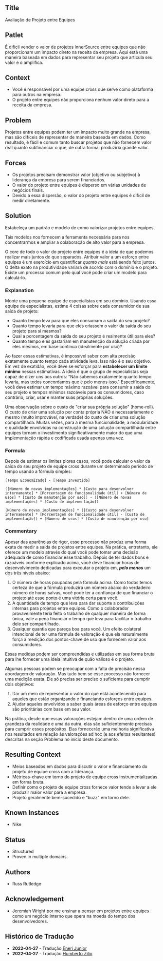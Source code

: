## Title

Avaliação de Projeto entre Equipes

## Patlet

É difícil vender o valor de projetos InnerSource entre equipes que não proporcionam um impacto direto na receita da empresa. Aqui está uma maneira baseada em dados para representar seu projeto que articula seu valor e o amplifica.

## Context

* Você é responsável por uma equipe cross que serve como plataforma para outros na empresa.
* O projeto entre equipes não proporciona nenhum valor direto para a receita da empresa.

## Problem

Projetos entre equipes podem ter um impacto muito grande na empresa, mas são difíceis de representar de maneira baseada em dados. Como resultado, é fácil e comum tanto buscar projetos que não fornecem valor real quanto subfinanciar o que, de outra forma, produziria grande valor.

## Forces

* Os projetos precisam demonstrar valor (objetivo ou subjetivo) à liderança da empresa para serem financiados.
* O valor do projeto entre equipes é disperso em várias unidades de negócios finais.
* Devido a essa dispersão, o valor do projeto entre equipes é difícil de medir diretamente.

## Solution

Estabeleça um padrão e modelo de como valorizar projetos entre equipes.

Tais modelos nos fornecem a ferramenta necessária para nos concentrarmos e ampliar a colaboração de alto valor para a empresa.

O core de todo o valor do projeto entre equipes é a ideia de que podemos realizar mais juntos do que separados. Atribuir valor a um esforço entre equipes é um exercício em quantificar _quanto mais_ está sendo feito juntos. O delta exato na produtividade variará de acordo com o domínio e o projeto. Existe um processo comum pelo qual você pode criar um modelo para calculá-lo.

### Explanation

Monte uma pequena equipe de especialistas em seu domínio.
Usando essa equipe de especialistas, estime 4 coisas sobre cada consumidor de sua saída de projeto:

* Quanto tempo leva para que eles consumam a saída do seu projeto?
* Quanto tempo levaria para que eles criassem o valor da saída do seu projeto para si mesmos?
* Qual a porcentagem da saída do seu projeto é realmente útil para eles?
* Quanto tempo eles gastariam em manutenção da solução criada por eles mesmos, em base contínua (idealmente por uso)?

Ao fazer essas estimativas, é impossível saber com alta precisão exatamente quanto tempo cada atividade leva. Isso não é o seu objetivo. Em vez de exatidão, você deve se esforçar para **estabelecer um limite mínimo** nessas estimativas.
A ideia é que o grupo de especialistas seja capaz de dizer uns aos outros: "Não sabemos exatamente quanto tempo levaria, mas todos concordamos que é pelo menos isso."
Especificamente, você deve estimar um tempo máximo razoável para consumir a saída do seu projeto e tempos mínimos razoáveis para os consumidores, caso contrário, criar, usar e manter suas próprias soluções.

Uma observação sobre o custo de "criar sua própria solução" (home-roll). O custo de criar uma solução por conta própria NÃO é necessariamente o mesmo (muito improvável, na verdade) do custo de criar uma solução compartilhada. Muitas vezes, para a mesma funcionalidade, a modularidade e qualidade envolvidas na construção de uma solução compartilhada entre equipes tornam o investimento significativamente maior do que uma implementação rápida e codificada usada apenas uma vez.

### Formula

Depois de estimar os limites piores casos, você pode calcular o valor da saída do seu projeto de equipe cross durante um determinado período de tempo usando a fórmula simples:

```
[Tempo Economizado] - [Tempo Investido]

([Número de novas implementações] * [Custo para desenvolver internamente] * [Porcentagem de funcionalidade útil] + [Número de usos] * [Custo de manutenção por uso]) - ([Número de novas implementações] * [Custo de implementação])

[Número de novas implementações] * ([Custo para desenvolver internamente] * [Porcentagem de funcionalidade útil] - [Custo de implementação]) + [Número de usos] * [Custo de manutenção por uso]
```

### Commentary

Apesar das aparências de rigor, esse processo não produz uma forma exata de medir a saída de projetos entre equipes.
Na prática, entretanto, ele oferece um modelo através do qual você pode tomar uma decisão adequada de como financiar esse trabalho.
Depois de ter dados bons e razoáveis conforme explicado acima, você deve financiar horas de desenvolvimento dedicadas para executar o projeto em, _**pelo menos**_ um dos três níveis abaixo:

1. O número de horas poupadas pela fórmula acima. Como todos temos certeza de que a fórmula produzirá um número abaixo do verdadeiro número de horas salvas, você pode ter a confiança de que financiar o projeto até esse ponto é uma vitória certa para você.
1. A quantidade de tempo que leva para dar suporte a contribuições internas para projetos entre equipes. Como o colaborador provavelmente teria feito o trabalho de qualquer maneira de forma única, vale a pena financiar o tempo que leva para facilitar o trabalho dele ser compartilhado.
1. Qualquer quantia que pareça boa para você. Um efeito colateral intencional de ter uma fórmula de valoração é que ela naturalmente força a medição dos pontos-chave de uso que fornecem valor aos consumidores.

Essas medidas podem ser compreendidas e utilizadas em sua forma bruta para lhe fornecer uma ideia intuitiva de quão valioso é o projeto.

Algumas pessoas podem se preocupar com a falta de precisão nessa abordagem de valoração. Mas tudo bem se esse processo não fornecer uma medição exata. Ele só precisa ser preciso o suficiente para cumprir dois objetivos:

1. Dar um meio de representar o valor do que está acontecendo para aqueles que estão organizando e financiando esforços entre equipes.
1. Ajudar aqueles envolvidos a saber quais áreas de esforço entre equipes são prioritárias com base em seu valor.

Na prática, desde que essas valorações estejam dentro de uma ordem de grandeza da realidade e uma da outra, elas são suficientemente precisas para cumprir esses propósitos. Elas fornecerão uma melhoria significativa nos resultados em relação às valorações ad hoc (e aos efeitos resultantes) descritas na seção Problema no início deste documento.

## Resulting Context

* Meios baseados em dados para discutir o valor e financiamento do projeto de equipe cross com a liderança.
* Métricas-chave em torno do projeto de equipe cross instrumentalizadas em forma bruta.
* Definir como o projeto de equipe cross fornece valor tende a levar a ele produzir maior valor para a empresa.
* Projeto geralmente bem-sucedido e "buzz" em torno dele.

## Known Instances

* Nike

## Status

* Structured
* Proven in multiple domains.

## Authors

* Russ Rutledge

## Acknowledgement

* Jeremiah Wright por me ensinar a pensar em projetos entre equipes como um negócio interno que opera na moeda do tempo dos desenvolvedores.

## Histórico de Tradução

- **2022-04-27** - Tradução [Eneri Junior](https://github.com/jrcosta)
- **2022-04-27** - Tradução [Humberto Zilio](https://github.com/zilio)
